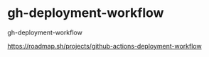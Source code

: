 # gh-deployment-workflow
gh-deployment-workflow

https://roadmap.sh/projects/github-actions-deployment-workflow
